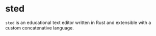 # sted

`sted` is an educational text editor written in Rust and extensible
with a custom concatenative language.
